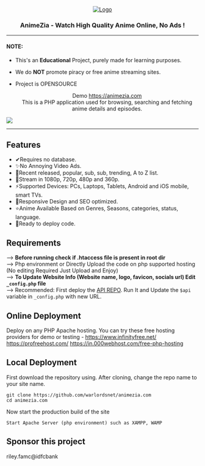 <p align="center">
  <div align="center">
    <a href="https://animezia.com/">
      <img src="https://cdnzia.pages.dev/images/logo.webp" alt="Logo">
    </a>
    <h3>AnimeZia - Watch High Quality Anime Online, No Ads !</h3>
    
  </div>

  <hr />

#### NOTE:

* This's an **Educational** Project, purely made for learning purposes.
* We do **NOT** promote piracy or free anime streaming sites.
* Project is OPENSOURCE


  <p align="center">
    Demo <a href="https://animezia.com">https://animezia.com</a> <br>
    This is a PHP application used for browsing, searching and fetching anime details and episodes.
  </p>
</p>

<!-- PREVIEW IMAGE -->
<img src="https://anikatsu.me/banner.png">

<hr/>

## Features 
 - ✔Requires no database.
 - ✨No Annoying Video Ads.
 - 🎁Recent released, popular, sub, sub, trending, A to Z list.
 - 🎉Stream in 1080p, 720p, 480p and 360p.
 - ⚡Supported Devices: PCs, Laptops, Tablets, Android and iOS mobile, smart TVs.
 - 🎨Responsive Design and SEO optimized.
 - ⭐Anime Available Based on Genres, Seasons, categories, status, language.
 - 🚀Ready to deploy code.




## Requirements
--> **Before running check if .htaccess file is present in root dir**
<br>
--> Php environment or Directly Upload the code on php supported hosting (No editing Required Just Upload and Enjoy)
<br>
--> **To Update Website Info (Website name, logo, favicon, socials url) Edit `_config.php` file**
<br>
--> Recommended: First deploy the <a href="https://github.com/warlordsnet/zia-api">API REPO</a>. Run It and Update the `$api` variable in `_config.php` with new URL. 


## Online Deployment

Deploy on any PHP Apache hosting.
You can try these free hosting providers for demo or testing - https://www.infinityfree.net/   https://profreehost.com/    https://in.000webhost.com/free-php-hosting

## Local Deployment

First download the repository using. After cloning, change the repo name to your site name.
```
git clone https://github.com/warlordsnet/animezia.com
cd animezia.com
```

Now start the production build of the site
```
Start Apache Server (php environment) such as XAMPP, WAMP
```


## Sponsor this project
riley.famc@idfcbank